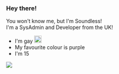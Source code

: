 ### Hey there!
You won't know me, but I'm Soundless!<br>
I'm a SysAdmin and Developer from the UK!<br>
<ul>
  <li> I'm gay <img src="https://images.emojiterra.com/google/noto-emoji/v2.034/128px/1f3f3-1f308.png" style="aspect-ration:1; height: 20px;"></li>
  <li> My favourite colour is purple </li>
  <li> I'm 15 </li>
</ul>

<img src="https://github.com/soundlesss/soundlesss/blob/main/corgi-computer.gif">
